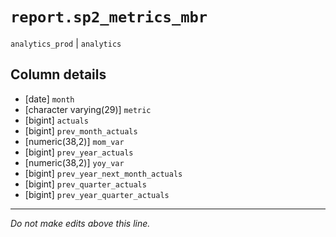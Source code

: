 # `report.sp2_metrics_mbr`
`analytics_prod` | `analytics`

## Column details
* [date]      `month`
* [character varying(29)] `metric`
* [bigint]    `actuals`
* [bigint]    `prev_month_actuals`
* [numeric(38,2)] `mom_var`
* [bigint]    `prev_year_actuals`
* [numeric(38,2)] `yoy_var`
* [bigint]    `prev_year_next_month_actuals`
* [bigint]    `prev_quarter_actuals`
* [bigint]    `prev_year_quarter_actuals`

-------------------------------------------------------------------------------
*Do not make edits above this line.*
